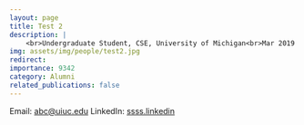 ```yaml
---
layout: page
title: Test 2
description: |
    <br>Undergraduate Student, CSE, University of Michigan<br>Mar 2019 -- Apr 2018<br><span style='color:blue'>Master student, UIUC</span>
img: assets/img/people/test2.jpg
redirect: 
importance: 9342
category: Alumni
related_publications: false
---
```

Email: [abc@uiuc.edu](mailto:abc@uiuc.edu)
LinkedIn: [ssss.linkedin](ssss.linkedin)

